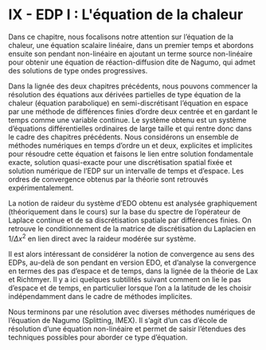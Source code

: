 # IX - EDP I : L'équation de la chaleur

Dans ce chapitre, nous focalisons notre attention sur l’équation de la chaleur, une équation scalaire linéaire, dans un premier temps et abordons ensuite son pendant non-linéaire en ajoutant un terme source non-linéaire pour obtenir une équation de réaction-diffusion dite de Nagumo, qui admet des solutions de type ondes progressives.

Dans la lignée des deux chapitres précédents, nous pouvons commencer la résolution des équations aux dérivées partielles de type équation de la chaleur (équation parabolique) en semi-discrétisant l’équation en espace par une méthode de différences finies d’ordre deux centrée et en gardant le temps comme une variable continue. Le système obtenu est un système d’équations différentielles ordinaires de large taille et qui rentre donc dans le cadre des chapitres précédents. Nous considérons un ensemble de méthodes numériques en temps d’ordre un et deux, explicites et implicites pour résoudre cette équation et faisons le lien entre solution fondamentale exacte, solution quasi-exacte pour une discrétisation spatial fixée et solution numérique de l’EDP sur un intervalle de temps et d’espace. Les ordres de convergence obtenus par la théorie sont retrouvés expérimentalement.

La notion de raideur du système d’EDO obtenu est analysée graphiquement (théoriquement dans le cours) sur la base du spectre de l’opérateur de Laplace continue et de sa discrétisation spatiale par différences finies. On retrouve le conditionnement de la matrice de discrétisation du Laplacien en $1/\Delta x^2$ en lien direct avec la raideur modérée sur système.

Il est alors intéressant de considérer la notion de convergence au sens des EDPs, au-delà de son pendant en version EDO, et d’analyse la convergence en termes des pas d’espace et de temps, dans la lignée de la théorie de Lax et Richtmyer. Il y a ici quelques subtilités suivant comment on lie le pas d’espace et de temps, en particulier lorsque l’on a la latitude de les choisir indépendamment dans le cadre de méthodes implicites. 

Nous terminons par une résolution avec diverses méthodes numériques de l’équation de Nagumo (Splitting, IMEX). Il s’agit d’un cas d’école de résolution d’une équation non-linéaire et permet de saisir l’étendues des techniques possibles pour aborder ce type d’équation.
